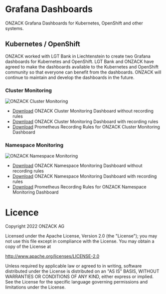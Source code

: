 # Grafana Dashboards
ONZACK Grafana Dashboards for Kubernetes, OpenShift and other systems.

## Kubernetes / OpenShift
ONZACK worked with LGT Bank in Liechtenstein to create two Grafana dashboards for Kubernetes and OpenShift. LGT Bank and ONZACK have agreed to make the dashboards available to the Kubernetes and OpenShift community so that everyone can benefit from the dashboards. ONZACK will continue to maintain and develop the dashboards in the future.

### Cluster Monitoring
![ONZACK Cluster Monitoring](https://github.com/onzack/grafana-dashboards/blob/main/docs/onzack-cluster-monitoring.png)

- [Download](https://github.com/onzack/grafana-dashboards/blob/main/grafana/kubernetes/without-recording-rules/onzack-cluster-monitoring.json) ONZACK Cluster Monitoring Dashboard without recording rules
- [Download](https://github.com/onzack/grafana-dashboards/blob/main/grafana/kubernetes/with-recording-rules/standard-cluster-monitoring.json) ONZACK Cluster Monitoring Dashboard with recording rules
- [Download](https://github.com/onzack/grafana-dashboards/blob/main/prometheus/recording-rules/onzack-cluster-monitoring-recording-rules.yaml) Prometheus Recording Rules for ONZACK Cluster Monitoring Dashboard

### Namespace Monitoring
![ONZACK Namespace Monitoring](https://github.com/onzack/grafana-dashboards/blob/main/docs/onzack-namespace-monitoring.png)

- [Download](https://github.com/onzack/grafana-dashboards/blob/main/grafana/kubernetes/without-recording-rules/onzack-namespace-monitoring.json) ONZACK Namespace Monitoring Dashboard without recording rules
- [Download](https://github.com/onzack/grafana-dashboards/blob/main/grafana/kubernetes/with-recording-rules/standard-namespace-monitoring.json) ONZACK Namespace Monitoring Dashboard with recording rules
- [Download](https://github.com/onzack/grafana-dashboards/blob/main/prometheus/recording-rules/onzack-namespace-monitoring-recording-rules.yaml) Prometheus Recording Rules for ONZACK Namespace Monitoring Dashboard

# Licence
Copyright 2022 ONZACK AG

Licensed under the Apache License, Version 2.0 (the "License");
you may not use this file except in compliance with the License.
You may obtain a copy of the License at

http://www.apache.org/licenses/LICENSE-2.0

Unless required by applicable law or agreed to in writing, software
distributed under the License is distributed on an "AS IS" BASIS,
WITHOUT WARRANTIES OR CONDITIONS OF ANY KIND, either express or implied.
See the License for the specific language governing permissions and
limitations under the License.
